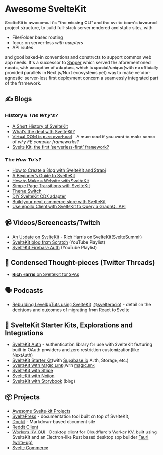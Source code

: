 # Awesome SvelteKit
SvelteKit is awesome. It's "the missing CLI" and the svelte team's favoured project structure, to build full-stack server rendered and static sites, with 
- File/Folder based routing
- focus on server-less _with adapters_
- API routes

and good baked-in conventions and constructs to support common web app needs. It's a successor to [Sapper](https://sapper.svelte.dev/) which served the aforementioned needs, with exception of adapters, which is special/unique(with no officially provided parallels in Next.js/Nuxt ecosystems yet) way to make vendor-agnostic, server-less first deployment concern a seamlessly integrated part of the framework. 

## ✍️ Blogs
### History & _The Why's?_ ###
- [A Short History of SvelteKit](https://dev.to/ajcwebdev/a-short-history-of-sveltekit-49lk)
- [What's the deal with SvelteKit?](https://svelte.dev/blog/whats-the-deal-with-sveltekit)
- [Virtual DOM is pure overhead](https://svelte.dev/blog/virtual-dom-is-pure-overhead) - A must read if you want to make sense of _why FE compiler frameworks?_
- [Svelte Kit, the first ‘serverless-first’ framework?](https://www.voorhoede.nl/en/blog/svelte-kit-the-first-serverless-first-framework/)

### The _How To's?_
- [How to Create a Blog with SvelteKit and Strapi](https://strapi.io/blog/how-to-create-a-blog-with-svelte-kit-strapi)
- [A Beginner’s Guide to SvelteKit](https://www.sitepoint.com/a-beginners-guide-to-sveltekit/)
- [How to Make a Website with SvelteKit](https://prismic.io/blog/svelte-sveltekit-tutorial)
- [Simple Page Transitions with SvelteKit](https://dev.to/evanwinter/page-transitions-with-svelte-kit-35o6)
- [Theme Switch](https://dev.to/nico_bachner/sveltekit-theme-switch-a58)
- [DIY SvelteKit CDK adapter](https://dev.to/juranki/diy-sveltekit-cdk-adapter-3enp)
- [Build your next commerce store with SvelteKit](https://commercejs.com/blog/ecommerce-storefront-with-sveltekit/)
- [Use Apollo Client with SvelteKit to Query a GraphQL API](https://rodneylab.com/use-apollo-client-sveltekit/)

## 📹 Videos/Screencasts/Twitch
- [An Update on SvelteKit](https://www.youtube.com/watch?v=fnr9XWvjJHw&t=19101s) - Rich Harris on SvelteKit(SvelteSummit)
- [SvelteKit blog from Scratch](https://www.youtube.com/playlist?list=PLm_Qt4aKpfKi1LCngULWPrTEPxla8eGLr) (YouTube Playlist)
- [SvelteKit Firebase Auth](https://www.youtube.com/watch?v=XIiOhorRwUg&list=PLm_Qt4aKpfKhEzGutYRnqBOBgJ6WayTVg) (YouTube Playlist)

## 🧶 Condensed Thought-pieces (Twitter Threads)
- [__Rich Harris__ on SvelteKit for SPAs](https://twitter.com/Rich_Harris/status/1376578502833606658)

## 🗣️ Podcasts
- [Rebuilding LevelUpTuts using SvelteKit](https://share.transistor.fm/s/6316622d) ([@svelteradio](https://twitter.com/svelteradio)) - detail on the decisions and outcomes of migrating from React to Svelte

## 🏃 SvelteKit Starter Kits, Explorations and Integrations
- [SvelteKit Auth](https://github.com/Dan6erbond/sk-auth) - Authentication library for use with SvelteKit featuring built-in OAuth providers and zero restriction customization(like NextAuth)
- [SvelteKit Starter Kit](https://github.com/one-aalam/svelte-starter-kit/tree/auth-supabase)(with [Supabase.io](https://supabase.io/) Auth, Storage, etc.)
- [SvelteKit with Magic Link](https://github.com/srmullen/sveltekit-magic)(with [magic.link](https://magic.link/)
- [SvelteKit with Stripe](https://github.com/srmullen/sveltekit-stripe)
- [SvelteKit with Notion](https://github.com/one-aalam/svelte-notion-kit)
- [SvelteKit with Storybook](https://imfeld.dev/writing/sveltekit_with_storybook) (blog)


## 📦 Projects
- [Awesome Svelte-kit Projects](https://github.com/janosh/awesome-svelte-kit)
- [SveltePress](https://github.com/GeopJr/SveltePress) - documentation tool built on top of SvelteKit,
- [Dockit](https://github.com/crinklesio/dockit) - Markdown-based document site
- [Reddit Client](https://github.com/jatinhemnani01/reddit-client)
- [Workers KV GUI](https://github.com/cloudflare/workerskv.gui) - Desktop client for Cloudflare's Worker KV, built using SvelteKit and an Electron-like Rust based desktop app builder [Tauri](https://tauri.studio/en/) [(write-up)](https://css-tricks.com/how-i-built-a-cross-platform-desktop-application-with-svelte-redis-and-rust/)
- [Svelte Commerce](https://github.com/itswadesh/svelte-commerce)
